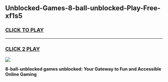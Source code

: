 
## Unblocked-Games-8-ball-unblocked-Play-Free-xf1s5
<h3>
<a href="https://premium76.site?title=8-ball-unblocked&ref=10A">CLICK TO PLAY</a></h3>
<hr>

<h3>
<a href="https://premium76.site?title=8-ball-unblocked&ref=10A">CLICK 2 PLAY</a>
  
</h3>

<a href="https://premium76.site?title=8-ball-unblocked&ref=10A"><img src="https://clearcache.store/games.png"></a>


**8-ball-unblocked games unblocked: Your Gateway to Fun and Accessible Online Gaming**
